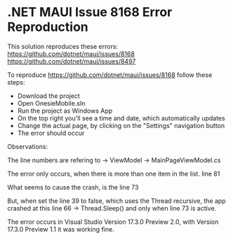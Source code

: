 # .NET MAUI Issue 8168 Error Reproduction

This solution reproduces these errors: 
https://github.com/dotnet/maui/issues/8168
https://github.com/dotnet/maui/issues/8497

To reproduce https://github.com/dotnet/maui/issues/8168 follow these steps:

- Download the project
- Open OnesieMobile.sln
- Run the project as Windows App
- On the top right you'll see a time and date, which automatically updates
- Change the actual page, by clicking on the "Settings" navigation button
- The error should occur


Observations:

The line numbers are refering to -> ViewModel -> MainPageViewModel.cs

The error only occurs, when there is more than one item in the list. 
line 81

What seems to cause the crash, is the line 73

But, when set the line 39 to false, which uses the
Thread recursive, the app crashed at this line 66 -> Thread.Sleep()
and only when line 73 is active.

The error occurs in Visual Studio Version 17.3.0 Preview 2.0, 
with Version 17.3.0 Preview 1.1 it was working fine.


